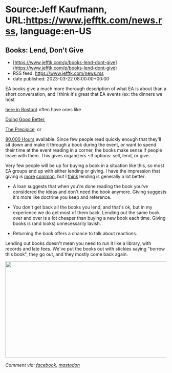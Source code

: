 # Source:Jeff Kaufmann, URL:https://www.jefftk.com/news.rss, language:en-US

## Books: Lend, Don't Give
 - [https://www.jefftk.com/p/books-lend-dont-give](https://www.jefftk.com/p/books-lend-dont-give)
 - RSS feed: https://www.jefftk.com/news.rss
 - date published: 2023-03-22 08:00:00+00:00

<p><span>

EA books give a much more thorough description of what EA is about
than a short conversation, and I think it's great that EA events (ex:
the dinners we host </span>

<a href="https://www.eaboston.org/">here in
Boston</a>) often have ones like 

<a href="https://www.effectivealtruism.org/doing-good-better">Doing Good
Better</a>, 

<a href="https://theprecipice.com/">The Precipice</a>, or


<a href="https://80000hours.org/book/">80,000 Hours</a> available.
Since few people read quickly enough that they'll sit down and make it
through a book during the event, or want to spend their time at the
event reading in a corner, the books make sense if people leave with
them.  This gives organizers ~3 options: sell, lend, or give.



<p>

Very few people will be up for buying a book in a situation like this,
so most EA groups end up with either lending or giving.  I have the
impression that giving is <a href="https://forum.effectivealtruism.org/posts/xomFCNXwNBeXtLq53/bad-omens-in-current-community-building?commentId=7ujozMgvCnXD4aZhw">more</a>
<a href="https://forum.effectivealtruism.org/posts/ZSFWLn6ZKfy3rj8Kf/our-clubs-day-tabling-went-well-and-wasn-t-that-effective">common</a>,
but I <a href="https://forum.effectivealtruism.org/posts/xomFCNXwNBeXtLq53/bad-omens-in-current-community-building?commentId=EjoeKJ6xSDWAr74LN#EjoeKJ6xSDWAr74LN">think</a>
lending is generally a lot better:

</p>

<p>

</p>

<ul>

<li><p>A loan suggests that when you're done reading the book you've
considered the ideas and don't need the book anymore.  Giving suggests
it's more like doctrine you keep and reference.

</p></li>
<li><p>You don't get back all the books you lend, and that's ok, but
in my experience we do get most of them back.  Lending out the same
book over and over is a lot cheaper than buying a new book each time.
Giving books is (and looks) unnecessarily lavish.

</p></li>
<li><p>Returning the book offers a chance to talk about reactions.

</p></li>
</ul>



<p>

Lending out books doesn't mean you need to run it like a library, with
records and late fees.  We've put the books out with stickies saying
"borrow this book", they go out, and they mostly come back again.

</p>

<p>

<a href="https://www.jefftk.com/ea-borrow-this-book-big.jpg"><img class="mobile-fullwidth" height="301" src="https://www.jefftk.com/ea-borrow-this-book.jpg" width="550" /><div class="image-vertical-spacer"></div></a>

  </p>

<p><i>Comment via: <a href="https://www.facebook.com/jefftk/posts/pfbid0i3FGY1bDhJZoNKenZ5bWXZbAnwWeVcrqj3QSJDGgdnesb3YGgztk7Avdg1YDVBzJl">facebook</a>, <a href="https://mastodon.mit.edu/@jefftk/110068386634455806">mastodon</a></i></p>

